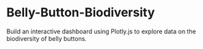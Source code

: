 # Belly-Button-Biodiversity

Build an interactive dashboard using Plotly.js to explore data on the biodiversity of belly buttons.
